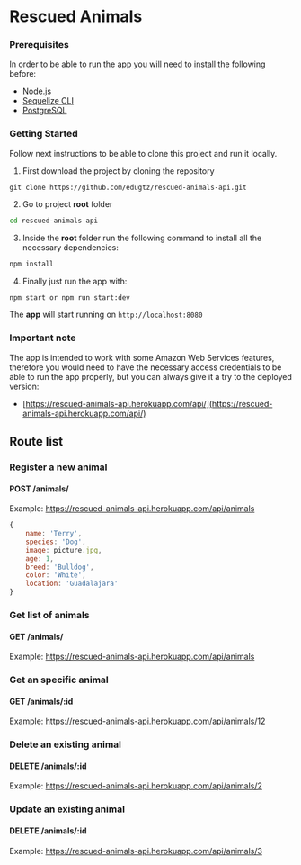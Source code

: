 # Rescued Animals 

### Prerequisites

In order to be able to run the app you will need to install the following before:

- [Node.js](https://nodejs.org/en/)
- [Sequelize CLI](http://docs.sequelizejs.com/manual/migrations.html#installing-cli)
- [PostgreSQL](https://www.postgresql.org/download/)

### Getting Started
Follow next instructions to be able to clone this project and run it locally.

1. First download the project by cloning the repository
```
git clone https://github.com/edugtz/rescued-animals-api.git
```

2. Go to project **root** folder
```bash
cd rescued-animals-api
```

3. Inside the **root** folder run the following command to install all the necessary dependencies:
```bash
npm install
```

4. Finally just run the app with:
```bash
npm start or npm run start:dev
```

The **app** will start running on `http://localhost:8080`

### Important note

The app is intended to work with some Amazon Web Services features, therefore you would need to have the 
necessary access credentials to be able to run the app properly, but you can always give it a try to the
deployed version: 
- [https://rescued-animals-api.herokuapp.com/api/](https://rescued-animals-api.herokuapp.com/api/)

## Route list
### Register a new animal
#### POST /animals/

Example: https://rescued-animals-api.herokuapp.com/api/animals

```javascript
{
    name: 'Terry',
    species: 'Dog',
    image: picture.jpg,
    age: 1,
    breed: 'Bulldog',
    color: 'White',
    location: 'Guadalajara'
}
```

### Get list of animals
#### GET /animals/

Example: https://rescued-animals-api.herokuapp.com/api/animals

### Get an specific animal
#### GET /animals/:id

Example: https://rescued-animals-api.herokuapp.com/api/animals/12

### Delete an existing animal
#### DELETE /animals/:id

Example: https://rescued-animals-api.herokuapp.com/api/animals/2

### Update an existing animal
#### DELETE /animals/:id

Example: https://rescued-animals-api.herokuapp.com/api/animals/3
